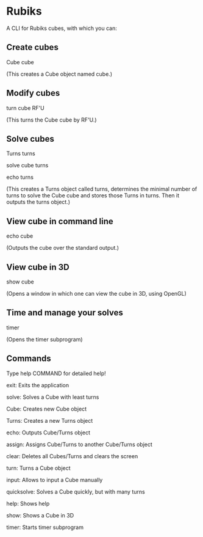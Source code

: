 # Rubiks
A CLI for Rubiks cubes, with which you can:

## Create cubes
Cube cube

(This creates a Cube object named cube.)

## Modify cubes
turn cube RF'U

(This turns the Cube cube by RF'U.)

## Solve cubes
Turns turns

solve cube turns

echo turns

(This creates a Turns object called turns, 
determines the minimal number of turns to solve the Cube cube and stores those Turns in turns. 
Then it outputs the turns object.)


## View cube in command line
echo cube

(Outputs the cube over the standard output.)


## View cube in 3D
show cube

(Opens a window in which one can view the cube in 3D, using OpenGL)


## Time and manage your solves
timer

(Opens the timer subprogram)


## Commands
Type help COMMAND for detailed help!

exit:            Exits the application

solve:           Solves a Cube with least turns

Cube:            Creates new Cube object

Turns:           Creates a new Turns object

echo:            Outputs Cube/Turns object

assign:          Assigns Cube/Turns to another Cube/Turns object

clear:           Deletes all Cubes/Turns and clears the screen

turn:            Turns a Cube object

input:           Allows to input a Cube manually

quicksolve:      Solves a Cube quickly, but with many turns

help:            Shows help

show:            Shows a Cube in 3D

timer:           Starts timer subprogram
